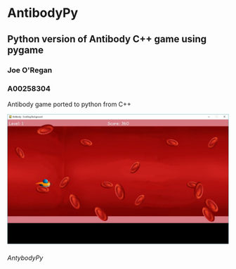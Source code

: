 # AntibodyPy
## Python version of Antibody C++ game using pygame
### Joe O'Regan
### A00258304

Antibody game ported to python from C++

![AntibodyPy](https://raw.githubusercontent.com/joeaoregan/AntibodyPy/master/Screenshots/screenshot1.jpg "AntibodyPy")
###### AntybodyPy